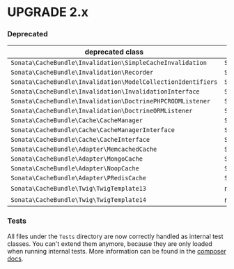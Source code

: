 UPGRADE 2.x
===========

### Deprecated

| deprecated class | recommended class |
|-------------------------|-----------------------------|
| `Sonata\CacheBundle\Invalidation\SimpleCacheInvalidation` | `Sonata\Cache\Invalidation\SimpleCacheInvalidation` |
| `Sonata\CacheBundle\Invalidation\Recorder` | `Sonata\Cache\Invalidation\Recorder` |
| `Sonata\CacheBundle\Invalidation\ModelCollectionIdentifiers` | `Sonata\Cache\Invalidation\ModelCollectionIdentifiers` |
| `Sonata\CacheBundle\Invalidation\InvalidationInterface` | `Sonata\Cache\Invalidation\InvalidationInterface` |
| `Sonata\CacheBundle\Invalidation\DoctrinePHPCRODMListener` | `Sonata\Cache\Invalidation\DoctrinePHPCRODMListener` |
| `Sonata\CacheBundle\Invalidation\DoctrineORMListener` | `Sonata\Cache\Invalidation\DoctrineORMListener` |
| `Sonata\CacheBundle\Cache\CacheManager` | `Sonata\Cache\CacheManager` |
| `Sonata\CacheBundle\Cache\CacheManagerInterface` | `Sonata\Cache\CacheManagerInterface` |
| `Sonata\CacheBundle\Cache\CacheInterface` | `Sonata\Cache\CacheInterface` |
| `Sonata\CacheBundle\Adapter\MemcachedCache` | `Sonata\Cache\Adapter\Cache\MemcachedCache` |
| `Sonata\CacheBundle\Adapter\MongoCache` | `Sonata\Cache\Adapter\Cache\MongoCache` |
| `Sonata\CacheBundle\Adapter\NoopCache` | `Sonata\Cache\Adapter\Cache\NoopCache` |
| `Sonata\CacheBundle\Adapter\PRedisCache` | `Sonata\Cache\Adapter\Cache\PRedisCache` |
| `Sonata\CacheBundle\Twig\TwigTemplate13` | none |
| `Sonata\CacheBundle\Twig\TwigTemplate14` | none |

### Tests

All files under the ``Tests`` directory are now correctly handled as internal test classes. 
You can't extend them anymore, because they are only loaded when running internal tests. 
More information can be found in the [composer docs](https://getcomposer.org/doc/04-schema.md#autoload-dev).
